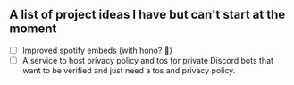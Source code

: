 ## A list of project ideas I have but can't start at the moment

- [ ] Improved spotify embeds (with hono? 👀)
- [ ] A service to host privacy policy and tos for private Discord bots that want to be verified and just need a tos and privacy policy.

